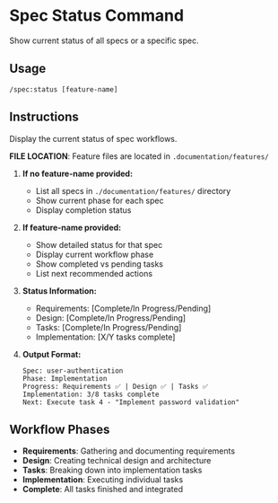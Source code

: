 # Spec Status Command

Show current status of all specs or a specific spec.

## Usage
```
/spec:status [feature-name]
```

## Instructions
Display the current status of spec workflows.

**FILE LOCATION**: Feature files are located in `.documentation/features/`

1. **If no feature-name provided:**
   - List all specs in `./documentation/features/` directory
   - Show current phase for each spec
   - Display completion status

2. **If feature-name provided:**
   - Show detailed status for that spec
   - Display current workflow phase
   - Show completed vs pending tasks
   - List next recommended actions

3. **Status Information:**
   - Requirements: [Complete/In Progress/Pending]
   - Design: [Complete/In Progress/Pending]
   - Tasks: [Complete/In Progress/Pending]
   - Implementation: [X/Y tasks complete]

4. **Output Format:**
   ```
   Spec: user-authentication
   Phase: Implementation
   Progress: Requirements ✅ | Design ✅ | Tasks ✅
   Implementation: 3/8 tasks complete
   Next: Execute task 4 - "Implement password validation"
   ```

## Workflow Phases
- **Requirements**: Gathering and documenting requirements
- **Design**: Creating technical design and architecture
- **Tasks**: Breaking down into implementation tasks
- **Implementation**: Executing individual tasks
- **Complete**: All tasks finished and integrated

